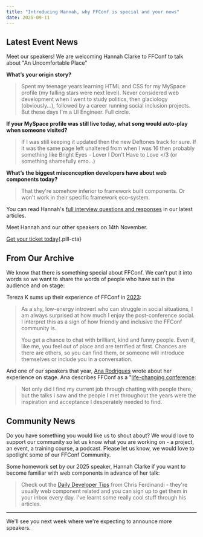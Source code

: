 ```yaml
---
title: "Introducing Hannah, why FFConf is special and your news"
date: 2025-09-11
---
```


## Latest Event News

Meet our speakers! We are welcoming Hannah Clarke to FFConf to talk about "An Uncomfortable Place"

**What’s your origin story?**

> Spent my teenage years learning HTML and CSS for my MySpace profile (my falling stars were next level). Never considered web development when I went to study politics, then glaciology (obviously…), followed by a career running social inclusion projects. But these days I'm a UI Engineer. Full circle.

**If your MySpace profile was still live today, what song would auto-play when someone visited?**

> If I was still keeping it updated then the new Deftones track for sure. If it was the same page left unaltered from when I was 16 then probably something like Bright Eyes - Lover I Don't Have to Love </3 (or something shamefully emo...)

**What’s the biggest misconception developers have about web components today?**

> That they're somehow inferior to framework built components. Or won't work in their specific framework eco-system.

You can read Hannah's [full interview questions and responses](/articles/2025-meet-the-speaker-hannah/) in our latest articles.

Meet Hannah and our other speakers on 14th November.

[Get your ticket today](https://2025.ffconf.org){.pill-cta}

## From Our Archive

We know that there is something special about FFConf. We can't put it into words so we want to share the words of people who have sat in the audience and on stage:

Tereza K sums up their experience of FFConf in [2023](https://dev.to/terezak/ffconf-2023-3jh0):

> As a shy, low-energy introvert who can struggle in social situations, I am always surprised at how much I enjoy the post-conference social. I interpret this as a sign of how friendly and inclusive the FFConf community is.
>
> You get a chance to chat with brilliant, kind and funny people. Even if, like me, you feel out of place and are terrified at first. Chances are there are others, so you can find them, or someone will introduce themselves or include you in a conversation.

And one of our speakers that year, [Ana Rodrigues](https://ohhelloana.blog/ffconf-2023/) wrote about her experience on stage. Ana describes FFConf as a "[life-changing conference](https://mastodon.social/@ohhelloana/111171359089249081):

> Not only did I find my current job through chatting with people there, but the talks I saw and the people I met throughout the years were the inspiration and acceptance I desperately needed to find.

## Community News

Do you have something you would like us to shout about? We would love to support our community so let us know what you are working on - a project, an event, a training course, a podcast. Please let us know, we would love to spotlight some of our FFConf Community.

Some homework set by our 2025 speaker, Hannah Clarke if you want to become familiar with web components in advance of her talk:

> Check out the [Daily Developer Tips](https://gomakethings.com/articles/) from Chris Ferdinandi - they're usually web component related and you can sign up to get them in your inbox every day. I've learnt some really cool stuff through his articles.

---

We'll see you next week where we're expecting to announce more speakers.